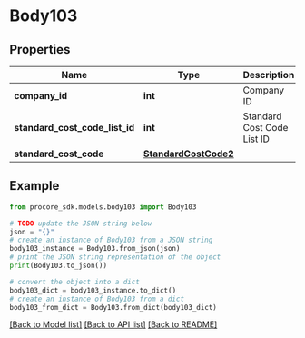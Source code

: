 # Body103


## Properties

Name | Type | Description | Notes
------------ | ------------- | ------------- | -------------
**company_id** | **int** | Company ID | 
**standard_cost_code_list_id** | **int** | Standard Cost Code List ID | 
**standard_cost_code** | [**StandardCostCode2**](StandardCostCode2.md) |  | 

## Example

```python
from procore_sdk.models.body103 import Body103

# TODO update the JSON string below
json = "{}"
# create an instance of Body103 from a JSON string
body103_instance = Body103.from_json(json)
# print the JSON string representation of the object
print(Body103.to_json())

# convert the object into a dict
body103_dict = body103_instance.to_dict()
# create an instance of Body103 from a dict
body103_from_dict = Body103.from_dict(body103_dict)
```
[[Back to Model list]](../README.md#documentation-for-models) [[Back to API list]](../README.md#documentation-for-api-endpoints) [[Back to README]](../README.md)


